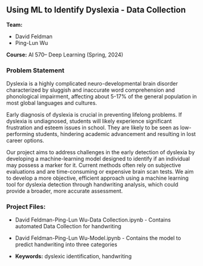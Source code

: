 ## Using ML to Identify Dyslexia - Data Collection
**Team:**
* David Feldman
* Ping-Lun Wu

**Course:** AI 570– Deep Learning (Spring, 2024)

### Problem Statement

Dyslexia is a highly complicated neuro-developmental brain disorder characterized by sluggish and inaccurate word comprehension and phonological impairment, affecting about 5-17% of the general population in most global languages and cultures.

Early diagnosis of dyslexia is crucial in preventing lifelong problems. If dyslexia is undiagnosed, students will likely experience significant frustration and esteem issues in school. They are likely to be seen as low-performing students, hindering academic advancement and resulting in lost career options.

Our project aims to address challenges in the early detection of dyslexia by developing a machine-learning model designed to identify if an individual may possess a marker for it. Current methods often rely on subjective evaluations and are time-consuming or expensive brain scan tests. We aim to develop a more objective, efficient approach using a machine learning tool for dyslexia detection through handwriting analysis, which could provide a broader, more accurate assessment. 

### Project Files:
* David Feldman-Ping-Lun Wu-Data Collection.ipynb - Contains automated Data Collection for handwriting
* David Feldman-Ping-Lun Wu-Model.ipynb - Contains the model to predict handwriting into three categories


* **Keywords:** dyslexic identification, handwriting